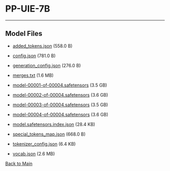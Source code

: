 
# PP-UIE-7B
---



## Model Files

- [added_tokens.json](https://paddlenlp.bj.bcebos.com/models/community/paddlenlp/PP-UIE-7B/added_tokens.json) (558.0 B)

- [config.json](https://paddlenlp.bj.bcebos.com/models/community/paddlenlp/PP-UIE-7B/config.json) (781.0 B)

- [generation_config.json](https://paddlenlp.bj.bcebos.com/models/community/paddlenlp/PP-UIE-7B/generation_config.json) (276.0 B)

- [merges.txt](https://paddlenlp.bj.bcebos.com/models/community/paddlenlp/PP-UIE-7B/merges.txt) (1.6 MB)

- [model-00001-of-00004.safetensors](https://paddlenlp.bj.bcebos.com/models/community/paddlenlp/PP-UIE-7B/model-00001-of-00004.safetensors) (3.5 GB)

- [model-00002-of-00004.safetensors](https://paddlenlp.bj.bcebos.com/models/community/paddlenlp/PP-UIE-7B/model-00002-of-00004.safetensors) (3.6 GB)

- [model-00003-of-00004.safetensors](https://paddlenlp.bj.bcebos.com/models/community/paddlenlp/PP-UIE-7B/model-00003-of-00004.safetensors) (3.5 GB)

- [model-00004-of-00004.safetensors](https://paddlenlp.bj.bcebos.com/models/community/paddlenlp/PP-UIE-7B/model-00004-of-00004.safetensors) (3.6 GB)

- [model.safetensors.index.json](https://paddlenlp.bj.bcebos.com/models/community/paddlenlp/PP-UIE-7B/model.safetensors.index.json) (28.4 KB)

- [special_tokens_map.json](https://paddlenlp.bj.bcebos.com/models/community/paddlenlp/PP-UIE-7B/special_tokens_map.json) (668.0 B)

- [tokenizer_config.json](https://paddlenlp.bj.bcebos.com/models/community/paddlenlp/PP-UIE-7B/tokenizer_config.json) (6.4 KB)

- [vocab.json](https://paddlenlp.bj.bcebos.com/models/community/paddlenlp/PP-UIE-7B/vocab.json) (2.6 MB)


[Back to Main](../../)